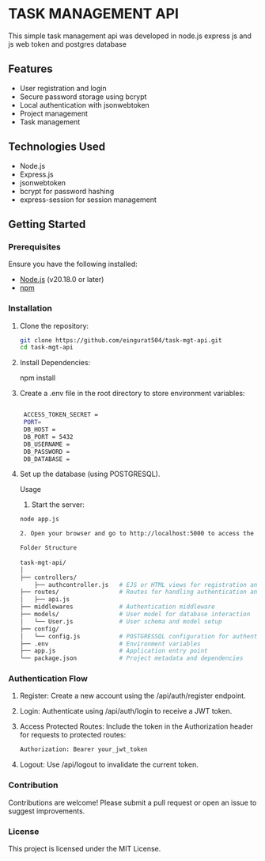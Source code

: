 # TASK MANAGEMENT API

This simple task management api was developed in node.js express js and js web token and postgres database

## Features

- User registration and login
- Secure password storage using bcrypt
- Local authentication with jsonwebtoken
- Project management
- Task management

## Technologies Used

- Node.js
- Express.js
- jsonwebtoken
- bcrypt for password hashing
- express-session for session management

## Getting Started

### Prerequisites

Ensure you have the following installed:

- [Node.js](https://nodejs.org/) (v20.18.0 or later)
- [npm](https://www.npmjs.com/get-npm)

### Installation

1. Clone the repository:

   ```bash
   git clone https://github.com/eingurat504/task-mgt-api.git
   cd task-mgt-api

2. Install Dependencies:

    npm install


3. Create a .env file in the root directory to store environment variables:
   ```bash

    ACCESS_TOKEN_SECRET =
    PORT=
    DB_HOST = 
    DB_PORT = 5432
    DB_USERNAME = 
    DB_PASSWORD = 
    DB_DATABASE = 

4. Set up the database (using POSTGRESQL).
    
    Usage

    1. Start the server:

    ```bash
    node app.js

    2. Open your browser and go to http://localhost:5000 to access the application.

    Folder Structure
      
    task-mgt-api/
    │
    ├── controllers/
        ├── authcontroller.js   # EJS or HTML views for registration and login forms
    ├── routes/                 # Routes for handling authentication and user routes
    │   ├── api.js
    ├── middlewares             # Authentication middleware
    ├── models/                 # User model for database interaction
    │   └── User.js             # User schema and model setup
    ├── config/
    │   └── config.js           # POSTGRESSQL configuration for authentication
    ├── .env                    # Environment variables
    ├── app.js                  # Application entry point
    └── package.json            # Project metadata and dependencies


### Authentication Flow
1. Register: Create a new account using the /api/auth/register endpoint.

2. Login: Authenticate using /api/auth/login to receive a JWT token.

3. Access Protected Routes: Include the token in the Authorization header for requests to protected routes:

    ```bash
    Authorization: Bearer your_jwt_token

4. Logout: Use /api/logout to invalidate the current token.


### Contribution
Contributions are welcome! Please submit a pull request or open an issue to suggest improvements.

### License
This project is licensed under the MIT License.
